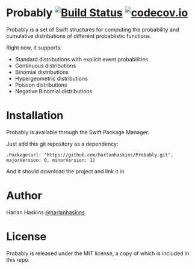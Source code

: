 # Probably [![Build Status](https://travis-ci.org/harlanhaskins/Probably.svg?branch=master)](https://travis-ci.org/harlanhaskins/Probably) [![codecov.io](https://codecov.io/gh/harlanhaskins/Probably/coverage.svg?branch=master)](https://codecov.io/gh/harlanhaskins/Probably?branch=master)

Probably is a set of Swift structures for computing the probability and
cumulative distributions of different probablistic functions.

Right now, it supports:

  - Standard distributions with explicit event probabilities
  - Continuous distributions
  - Binomial distributions
  - Hypergeometric distributions
  - Poisson distributions
  - Negative Binomial distributions
  
# Installation

Probably is available through the Swift Package Manager.

Just add this git repository as a dependency:

```
.Package(url: "https://github.com/harlanhaskins/Probably.git", majorVersion: 0, minorVersion: 1)
```

And it should download the project and link it in.

# Author
Harlan Haskins [@harlanhaskins](https://github.com/harlanhaskins)

# License
Probably is released under the MIT license, a copy of which is
included in this repo.
